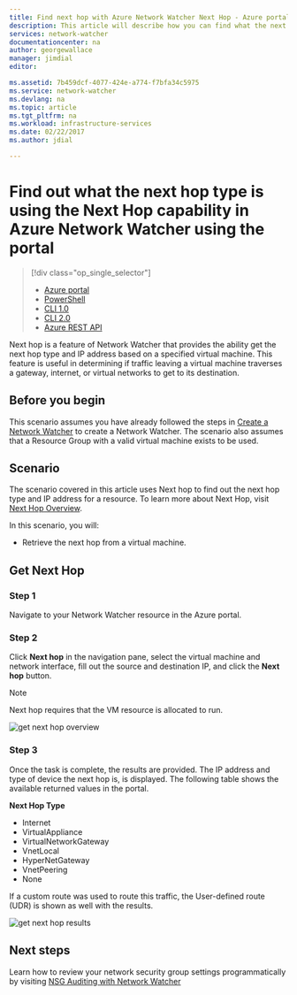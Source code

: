 ```yaml
---
title: Find next hop with Azure Network Watcher Next Hop - Azure portal | Microsoft Docs
description: This article will describe how you can find what the next hop type is and ip address using Next Hop using the Azure portal
services: network-watcher
documentationcenter: na
author: georgewallace
manager: jimdial
editor: 

ms.assetid: 7b459dcf-4077-424e-a774-f7bfa34c5975
ms.service: network-watcher
ms.devlang: na
ms.topic: article
ms.tgt_pltfrm: na
ms.workload: infrastructure-services
ms.date: 02/22/2017
ms.author: jdial

---
```


# Find out what the next hop type is using the Next Hop capability in Azure Network Watcher using the portal

> [!div class="op_single_selector"]
> - [Azure portal](network-watcher-check-next-hop-portal.md)
> - [PowerShell](network-watcher-check-next-hop-powershell.md)
> - [CLI 1.0](network-watcher-check-next-hop-cli-nodejs.md)
> - [CLI 2.0](network-watcher-check-next-hop-cli.md)
> - [Azure REST API](network-watcher-check-next-hop-rest.md)

Next hop is a feature of Network Watcher that provides the ability get the next hop type and IP address based on a specified virtual machine. This feature is useful in determining if traffic leaving a virtual machine traverses a gateway, internet, or virtual networks to get to its destination.

## Before you begin

This scenario assumes you have already followed the steps in [Create a Network Watcher](network-watcher-create.md) to create a Network Watcher. The scenario also assumes that a Resource Group with a valid virtual machine exists to be used.

## Scenario

The scenario covered in this article uses Next hop to find out the next hop type and IP address for a resource. To learn more about Next Hop, visit [Next Hop Overview](network-watcher-next-hop-overview.md).

In this scenario, you will:

* Retrieve the next hop from a virtual machine.

## Get Next Hop

### Step 1

Navigate to your Network Watcher resource in the Azure portal.

### Step 2

Click **Next hop** in the navigation pane, select the virtual machine and network interface, fill out the source and destination IP, and click the **Next hop** button.

> [!NOTE]
> Next hop requires that the VM resource is allocated to run.

![get next hop overview][1]

### Step 3

Once the task is complete, the results are provided. The IP address and type of device the next hop is, is displayed. The following table shows the available returned values in the portal.

**Next Hop Type**

* Internet
* VirtualAppliance
* VirtualNetworkGateway
* VnetLocal
* HyperNetGateway
* VnetPeering
* None

If a custom route was used to route this traffic, the User-defined route (UDR) is shown as well with the results.

![get next hop results][2]

## Next steps

Learn how to review your network security group settings programmatically by visiting [NSG Auditing with Network Watcher](network-watcher-nsg-auditing-powershell.md)

[1]: ./media/network-watcher-check-next-hop-portal/figure1.png
[2]: ./media/network-watcher-check-next-hop-portal/figure2.png














